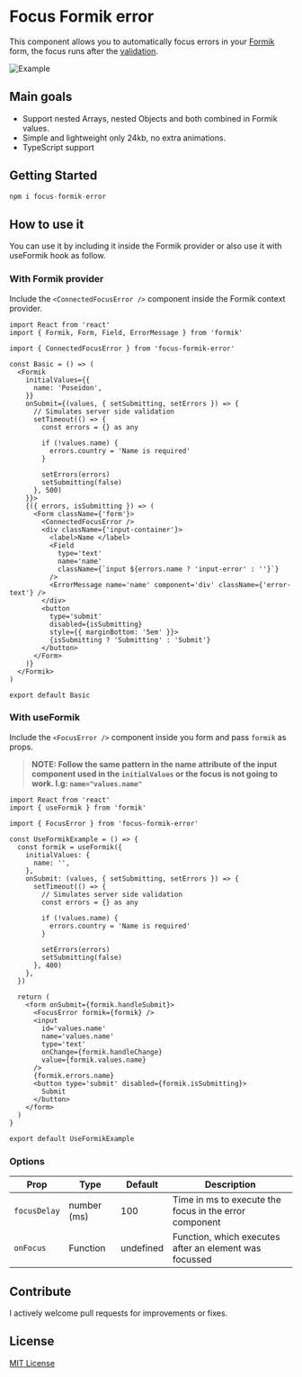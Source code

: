 # Focus Formik error

This component allows you to automatically focus errors in your [Formik](https://formik.org/docs/overview) form, the focus runs after the [validation](https://formik.org/docs/guides/validation#when-does-validation-run).

![Example](https://github.com/adrianferre/focus-formik-error/blob/main/autoFocusExample.gif?raw=true)

## Main goals

- Support nested Arrays, nested Objects and both combined in Formik values.
- Simple and lightweight only 24kb, no extra animations.
- TypeScript support

## Getting Started

```js
npm i focus-formik-error
```

## How to use it

You can use it by including it inside the Formik provider or also use it with useFormik hook as follow.

### With Formik provider

Include the `<ConnectedFocusError />` component inside the Formik context provider.

```tsx
import React from 'react'
import { Formik, Form, Field, ErrorMessage } from 'formik'

import { ConnectedFocusError } from 'focus-formik-error'

const Basic = () => (
  <Formik
    initialValues={{
      name: 'Poseidon',
    }}
    onSubmit={(values, { setSubmitting, setErrors }) => {
      // Simulates server side validation
      setTimeout(() => {
        const errors = {} as any

        if (!values.name) {
          errors.country = 'Name is required'
        }

        setErrors(errors)
        setSubmitting(false)
      }, 500)
    }}>
    {({ errors, isSubmitting }) => (
      <Form className={'form'}>
        <ConnectedFocusError />
        <div className={'input-container'}>
          <label>Name </label>
          <Field
            type='text'
            name='name'
            className={`input ${errors.name ? 'input-error' : ''}`}
          />
          <ErrorMessage name='name' component='div' className={'error-text'} />
        </div>
        <button
          type='submit'
          disabled={isSubmitting}
          style={{ marginBottom: '5em' }}>
          {isSubmitting ? 'Submitting' : 'Submit'}
        </button>
      </Form>
    )}
  </Formik>
)

export default Basic
```

### With useFormik

Include the `<FocusError />` component inside you form and pass `formik` as props.

> **NOTE: Follow the same pattern in the name attribute of the input component used in the `initialValues` or the focus is not going to work. I.g: `name="values.name"`**

```tsx
import React from 'react'
import { useFormik } from 'formik'

import { FocusError } from 'focus-formik-error'

const UseFormikExample = () => {
  const formik = useFormik({
    initialValues: {
      name: '',
    },
    onSubmit: (values, { setSubmitting, setErrors }) => {
      setTimeout(() => {
        // Simulates server side validation
        const errors = {} as any

        if (!values.name) {
          errors.country = 'Name is required'
        }

        setErrors(errors)
        setSubmitting(false)
      }, 400)
    },
  })

  return (
    <form onSubmit={formik.handleSubmit}>
      <FocusError formik={formik} />
      <input
        id='values.name'
        name='values.name'
        type='text'
        onChange={formik.handleChange}
        value={formik.values.name}
      />
      {formik.errors.name}
      <button type='submit' disabled={formik.isSubmitting}>
        Submit
      </button>
    </form>
  )
}

export default UseFormikExample
```

### Options

| Prop         | Type        | Default   | Description                                            |
| ------------ | ----------- | --------- | ------------------------------------------------------ |
| `focusDelay` | number (ms) | 100       | Time in ms to execute the focus in the error component |
| `onFocus`    | Function    | undefined | Function, which executes after an element was focussed |

## Contribute

I actively welcome pull requests for improvements or fixes.

## License

[MIT License](./LICENSE.md)
